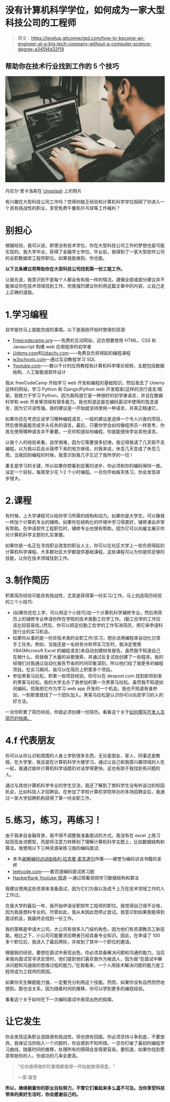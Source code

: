 # 没有计算机科学学位，如何成为一家大型科技公司的工程师

> 原文：<https://levelup.gitconnected.com/how-to-become-an-engineer-at-a-big-tech-company-without-a-computer-science-degree-a345f4d32f19>

## 帮助你在技术行业找到工作的 5 个技巧

![](img/c45c6b368f05693736a60c108f3c4fcd.png)

丹尼尔·里卡洛斯在 [Unsplash](https://unsplash.com?utm_source=medium&utm_medium=referral) 上的照片

有兴趣在大型科技公司工作吗？觉得你缺乏经验和计算机科学学位阻碍了你进入一个具有挑战性的职业，享受免费午餐和乒乓球等工作福利？

# 别担心

根据经验，我可以说，即使没有技术学位，你在大型科技公司工作的梦想也是可能实现的。我大学毕业，获得了金融学士学位。毕业前，我得到了一家大型软件公司的全职数据库工程师职位。如果我能做到，你也能。

**以下五条建议将帮助你在大型科技公司找到第一份工程工作。**

让我先说，我意识到不是每个人都会有和我一样的情况。遵循全部或部分建议并不能保证你在技术领域找到工作，但我强烈建议你利用这篇文章中的内容，让自己走上正确的道路。

# 1.学习编程

自学是你马上就能完成的事情。以下是我刚开始时使用的资源:

*   [Freecodecamp.org](http://freecodecamp.org)——免费的互动网站，迎合想要使用 HTML、CSS 和 Javascript 构建 web 应用程序的初学者
*   [Udemy.com](http://udemy.com)和[Udacity.com](http://udacity.com)——免费且负担得起的编程课程
*   [w3schools.com](https://www.w3schools.com/sql/)—通过互动教程学习 SQL
*   [Youtube.com](http://youtube.com)——数以千计的应用教程和计算机科学理论视频，主题包括数据结构、人工智能或软件设计

我从 freeCodeCamp 开始学习 web 开发和编程的基础知识。然后我去了 Udemy 这样的网站，学习 Python 和 Django(Python web 开发框架)这样的流行语言/框架。我致力于学习 Python，因为我知道它是一种很好的初学者语言，并且在数据科学和 web 开发等领域有很多能力。我也知道这是在编码面试中使用的首选语言，因为它可读性强。我的建议是一开始就坚持使用一种语言，并真正精通它。

如果你还在考虑应该学习哪种编程语言，一般的建议是选择一个令人兴奋的项目，然后使用最能完成手头任务的语言。最后，只要你学会如何像程序员一样思考，你首先使用哪种语言并不重要。一旦你知道如何编程，你就能很快学会其他语言。

以我个人的经验来看，自学很难，因为它需要很多纪律。我记得我请了几天假不去编程，以为我以后会从我停下来的地方继续。对我来说，休息几天变成了休息几周。当我回到编程的时候，我意识到我几乎忘记了我所学的一切！

重复是学习的关键，所以如果你想看到显著的进步，你必须和你的编码保持一致。设定一个目标，每周至少花 1-2 个小时编程。一旦你开始每天练习，你会发现进步很大。

# 2.课程

有时候，上大学课程可以给你学习所需的结构和动力。如果你是大学生，可以像我一样加个计算机专业的辅修。如果你在结构化的环境中学习得更好，辅修课会非常有帮助。在申请软件工程职位时，辅修专业也很有帮助，因为它可以向雇主展示你对计算机科学主题的扎实掌握。

如果你是一名正在寻找职业改变的职业人士，你可以在社区大学上一些负担得起的计算机科学课程。大多数社区大学都提供基础课程，这些课程可以为你提供足够的技能，让你在技术领域找到工作。

# 3.制作简历

积累简历经验可能具有挑战性，尤其是获得第一份实习/工作。马上创造简历经验的三个小技巧:

*   (如果你还在上学，可以用这个小技巧)加一个计算机科学辅修专业。然后用简历上的辅修专业申请你所在学院的技术类勤工俭学工作。(勤工俭学的工作应该比较容易找。)然后，你可以把这份勤工俭学的工作写进简历，用它来申请科技行业的实习机会。
*   如果你从事的是一份非技术类的全职工作/实习，想办法用编程来自动化日常手工任务。例如，当我还是一名财务分析师实习生时，我决定使用 VBA(Microsoft Excel 的编程语言)来自动创建财务报告。虽然我不知道自己在做什么，但我做了大量的谷歌搜索，并通过反复试验创建了一些程序。我的经理们对我通过自动化报告节省的时间印象深刻，所以他们给了我更多的编程项目。在实习期间，我可以在简历上积累多个项目。
*   参加黑客马拉松，积累一些项目经验。你可以在 devpost.com 找到即将到来的黑客马拉松。我的大学主办了我参加的第一次黑客马拉松。虽然我不知道如何编码，但我把它作为学习 web app 开发的一个机会。我也不知道有谁参加，一到那里就找了一个团队加入。黑客马拉松是认识你可以向其学习的人的好方法。

一旦你积累了简历经验，你就必须创建一份简历。看看这个关于[如何撰写开发人员简历的指南。](https://www.freecodecamp.org/news/how-to-write-an-awesome-junior-developer-resume-in-a-few-simple-steps-316010db80ec/)

# 4.f 代表朋友

你可以从你认识和周围的人身上学到很多东西，无论是朋友、家人、同事还是教授。在大学里，我总是在计算机科学大楼学习。通过让自己和我感兴趣领域的人在一起，我通过偷听计算机科学话题的对话学得更快。这也有助于我找到有问题的人。

通过与其他计算机科学专业的学生交流，我还了解到了商科学生没有听说过的校园机会，比如科技人才招聘会。在参加了学校计算机学院举办的多场招聘会后，我通过一家大学招聘机构获得了第一份全职工作。

# 5.练习，练习，再练习！

由于我来自金融背景，我不得不调整我准备面试的方式。我没有在 excel 上练习贴现现金流模型，而是将注意力转移到了理解计算机科学主题上，比如数据结构和算法。我使用以下三种资源来练习我的编码面试:

*   本书[*破解编码访谈*由格利·拉克曼·麦克道尔](https://www.amazon.com/gp/product/0984782850/ref=as_li_tl?ie=UTF8&camp=1789&creative=9325&creativeASIN=0984782850&linkCode=as2&tag=dblank25-20&linkId=8898dfa657384d54c6c57dccdd22d5da)所著——被誉为编码访谈书籍的圣杯
*   [leetcode.com](http://leetcode.com)——数百道编码面试练习题
*   [HackerRank Youtube 频道](https://www.youtube.com/playlist?list=PLI1t_8YX-Apv-UiRlnZwqqrRT8D1RhriX) —通过观看视频学习数据结构和算法

我建议使用这些资源来准备面试，因为它们为我以及成千上万在技术领域工作的人工作过。

在我大学的最后一年，我开始申请全职软件工程师的职位。我觉得自己很不合格，因为我是商科专业的。尽管如此，我从未因此而停止尝试。我意识到如果我能得到面试机会，我最终会找到一份工作。

我的策略是申请大公司。大公司有很多入门级的角色，因为他们有资源教员工新技能。相比之下，小公司可能要求应聘者已经具备专业知识。因此，在申请了 100 多个职位后，我进入了最后两轮，并收到了其中一个职位的邀请。

根据我的经验，要想在面试中表现出色，你必须具备解决问题和沟通的能力。当后来我向面试官寻求反馈时，他们提到他们喜欢我作为候选人，因为我“在面试中解决问题和沟通我的思维过程的能力。”在我看来，一个人用技术解决问题的能力是工程师成为工程师的原因。

如果你天生解题能力强，一定要充分利用这个技能。然而，如果你没有自然而然地想到，那也没关系，因为随着时间的推移，你可以学到更多的编程经验。

看看这个关于如何在下一次编码面试中表现出色的指南。

# 让它发生

你会发现这条职业道路很有挑战性，但也很有回报。你必须坚持斗争到底，不要放弃。我保证当你陷入一个问题时，你会感到不知所措。一旦你打破了最初的编程学习曲线，随着时间的推移，处理所有的障碍会变得更容易。要知道，如果你找到愿意帮助你的人，你成功的几率会更高。

> "任何值得做好的事情都值得一开始就做得很差。"
> 
> —雷·康登

**所以，继续朝着你的职业目标努力，不管它们看起来多么遥不可及。当你享受科技带来的美好生活时，你会感谢自己的。**
